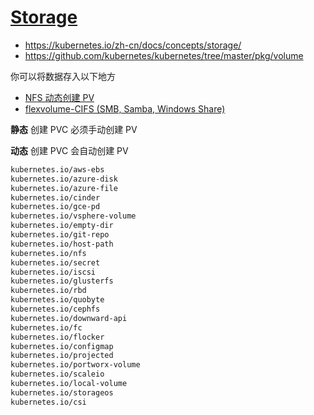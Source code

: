 # [Storage](https://kubernetes.io/docs/concepts/storage/)

* https://kubernetes.io/zh-cn/docs/concepts/storage/
* https://github.com/kubernetes/kubernetes/tree/master/pkg/volume

你可以将数据存入以下地方

* [NFS 动态创建 PV](nfs-client)
* [flexvolume-CIFS (SMB, Samba, Windows Share)](flexvolume/cifs)

**静态** 创建 PVC 必须手动创建 PV

**动态** 创建 PVC 会自动创建 PV

```bash
kubernetes.io/aws-ebs
kubernetes.io/azure-disk
kubernetes.io/azure-file
kubernetes.io/cinder
kubernetes.io/gce-pd
kubernetes.io/vsphere-volume
kubernetes.io/empty-dir
kubernetes.io/git-repo
kubernetes.io/host-path
kubernetes.io/nfs
kubernetes.io/secret
kubernetes.io/iscsi
kubernetes.io/glusterfs
kubernetes.io/rbd
kubernetes.io/quobyte
kubernetes.io/cephfs
kubernetes.io/downward-api
kubernetes.io/fc
kubernetes.io/flocker
kubernetes.io/configmap
kubernetes.io/projected
kubernetes.io/portworx-volume
kubernetes.io/scaleio
kubernetes.io/local-volume
kubernetes.io/storageos
kubernetes.io/csi
```
